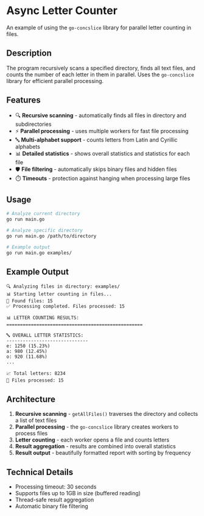 # Async Letter Counter

An example of using the `go-concslice` library for parallel letter counting in files.

## Description

The program recursively scans a specified directory, finds all text files, and counts the number of each letter in them in parallel. Uses the `go-concslice` library for efficient parallel processing.

## Features

- 🔍 **Recursive scanning** - automatically finds all files in directory and subdirectories
- ⚡ **Parallel processing** - uses multiple workers for fast file processing
- 🔤 **Multi-alphabet support** - counts letters from Latin and Cyrillic alphabets
- 📊 **Detailed statistics** - shows overall statistics and statistics for each file
- 🛡️ **File filtering** - automatically skips binary files and hidden files
- ⏱️ **Timeouts** - protection against hanging when processing large files

## Usage

```bash
# Analyze current directory
go run main.go

# Analyze specific directory
go run main.go /path/to/directory

# Example output
go run main.go examples/
```

## Example Output

```
🔍 Analyzing files in directory: examples/
📊 Starting letter counting in files...
📁 Found files: 15
✅ Processing completed. Files processed: 15

📊 LETTER COUNTING RESULTS:
==================================================

🔤 OVERALL LETTER STATISTICS:
------------------------------
е: 1250 (15.23%)
а: 980 (12.45%)
о: 920 (11.68%)
...

📈 Total letters: 8234
📁 Files processed: 15
```

## Architecture

1. **Recursive scanning** - `getAllFiles()` traverses the directory and collects a list of text files
2. **Parallel processing** - the `go-concslice` library creates workers to process files
3. **Letter counting** - each worker opens a file and counts letters
4. **Result aggregation** - results are combined into overall statistics
5. **Result output** - beautifully formatted report with sorting by frequency

## Technical Details

- Processing timeout: 30 seconds
- Supports files up to 1GB in size (buffered reading)
- Thread-safe result aggregation
- Automatic binary file filtering